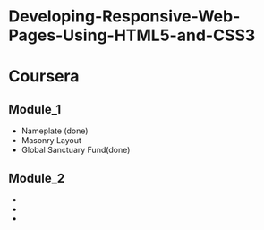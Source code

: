 # Developing-Responsive-Web-Pages-Using-HTML5-and-CSS3
# Coursera
## Module_1
- Nameplate (done)
- Masonry Layout​
- Global Sanctuary Fund(done)
## Module_2
-
-
-
